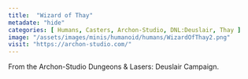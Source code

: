 ```yaml
---
title:  "Wizard of Thay"
metadate: "hide"
categories: [ Humans, Casters, Archon-Studio, DNL:Deuslair, Thay ]
image: "/assets/images/minis/humanoid/humans/WizardOfThay2.png"
visit: "https://archon-studio.com/"
---
```

From the Archon-Studio Dungeons & Lasers: Deuslair Campaign.